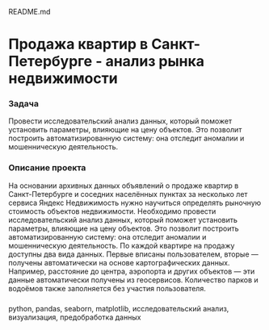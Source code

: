 README.md

# Продажа квартир в Санкт-Петербурге - анализ рынка недвижимости

### Задача 
Провести исследовательский анализ данных, который поможет установить параметры, влияющие на цену объектов. Это позволит построить автоматизированную систему: она отследит аномалии и мошенническую деятельность. 

### Описание проекта
На основании архивных данных объявлений о продаже квартир в Санкт-Петербурге и соседних населённых пунктах за несколько лет сервиса Яндекс Недвижимость нужно научиться определять рыночную стоимость объектов недвижимости.
Необходимо провести исследовательский анализ данных, который поможет установить параметры, влияющие на цену объектов. Это позволит построить автоматизированную систему: она отследит аномалии и мошенническую деятельность. 
По каждой квартире на продажу доступны два вида данных. Первые вписаны пользователем, вторые — получены автоматически на основе картографических данных. Например, расстояние до центра, аэропорта и других объектов — эти данные автоматически получены из геосервисов. Количество парков и водоёмов также заполняется без участия пользователя. 

###
python, pandas, seaborn, matplotlib, исследовательский анализ, визуализация, предобработка данных
